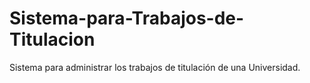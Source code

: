 # Sistema-para-Trabajos-de-Titulacion
Sistema para administrar los trabajos de titulación de una Universidad.
